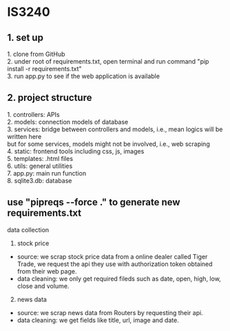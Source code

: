 # IS3240
<h2>1. set up</h2>
1. clone from GitHub
<br>
2. under root of requirements.txt, open terminal and run command "pip install -r requirements.txt"
<br>
3. run app.py to see if the web application is available

<h2>2. project structure</h2>
1. controllers: APIs
<br>
2. models: connection models of database
<br>
3. services: bridge between controllers and models, i.e., mean logics will be written here
<br>
but for some services, models might not be involved, i.e., web scraping
<br>
4. static: frontend tools including css, js, images
<br>
5. templates: .html files
<br>
6. utils: general utilities
<br>
7. app.py: main run function
<br>
8. sqlite3.db: database
<br>

<h2>use "pipreqs --force ." to generate new requirements.txt</h2>


data collection
1. stock price
- source: we scrap stock price data from a online dealer called Tiger Trade, we request the api they use with authorization token obtained from their web page.
- data cleaning: we only get required fileds such as date, open, high, low, close and volume.

2. news data
- source: we scrap news data from Routers by requesting their api.
- data cleaning: we get fields like title, url, image and date.
